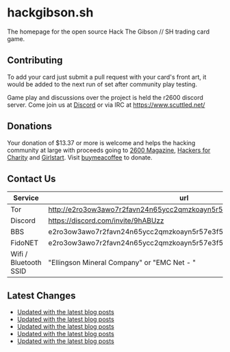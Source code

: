 # hackgibson.sh
The homepage for the open source Hack The Gibson // SH trading card game.


## Contributing

To add your card just submit a pull request with your card's front art, it would be added to the next run of set after community play testing.

Game play and discussions over the project is held the r2600 discord server. Come join us at [Discord](https://discord.com/invite/9hABUzz) or via IRC at https://www.scuttled.net/


## Donations

Your donation of $13.37 or more is welcome and helps the hacking community at large with proceeds going to [2600 Magazine](https://2600.com/), [Hackers for Charity](https://hackersforcharity.org) and [Girlstart](https://girlstart.org).  Visit [buymeacoffee](https://www.buymeacoffee.com/hackgibson.sh) to donate.


## Contact Us

Service | url
-|-
Tor | http://e2ro3ow3awo7r2favn24n65ycc2qmzkoayn5r57e3f56nvjwdcgg32ad.onion
Discord | https://discord.com/invite/9hABUzz
BBS | e2ro3ow3awo7r2favn24n65ycc2qmzkoayn5r57e3f56nvjwdcgg32ad.onion:23
FidoNET | e2ro3ow3awo7r2favn24n65ycc2qmzkoayn5r57e3f56nvjwdcgg32ad.onion:24554
Wifi / Bluetooth SSID | "Ellingson Mineral Company" or "EMC Net - <fidonet address>"

## Latest Changes
<!-- BLOG-POST-LIST:START -->
- [Updated with the latest blog posts](https://github.com/DFW2600/hackgibson.sh/commit/23110fb108ba49d0839f7f35dfc5a6a3a5b49c59)
- [Updated with the latest blog posts](https://github.com/DFW2600/hackgibson.sh/commit/0cee34b47908d3916880e276ef19457aee29db26)
- [Updated with the latest blog posts](https://github.com/DFW2600/hackgibson.sh/commit/ae84ddd213c2015d5f1a9c62caa7035c68336fd2)
- [Updated with the latest blog posts](https://github.com/DFW2600/hackgibson.sh/commit/f05bfd66a2b09d5f1b4bd113792531b3c4a6ebc9)
- [Updated with the latest blog posts](https://github.com/DFW2600/hackgibson.sh/commit/5f0037356da36f59611ab87630ac79ffe20b851b)
<!-- BLOG-POST-LIST:END -->
